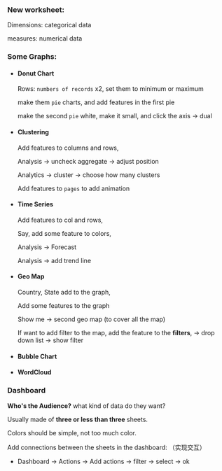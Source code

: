 ### New worksheet:

Dimensions: categorical data

measures: numerical data

### Some Graphs:

- #### Donut Chart 

  Rows: `numbers of records`  x2, set them to minimum or maximum 

  make them `pie` charts, and add  features in the first pie

  make the second `pie` white, make it small, and click the axis -> dual 

- #### Clustering

  Add features to columns and rows, 

  Analysis -> uncheck aggregate -> adjust position 

  Analytics -> cluster -> choose how many clusters 

  Add features to `pages` to add animation 

- #### Time Series

  Add features to col and rows,

  Say, add some feature to colors, 

  Analysis -> Forecast

  Analysis -> add trend line

- #### Geo Map

  Country, State add to the graph, 

  Add some features to the graph 

  Show me -> second geo map (to cover all the map)

  If want to add filter to the map, add the feature to the **filters**, -> drop down list ->  show filter 

- #### Bubble Chart

- #### WordCloud





### Dashboard

**Who's the Audience?**  what kind of data do they want? 

Usually made of **three or less than three** sheets.

Colors should be simple, not too much color.

Add connections between the sheets in the dashboard: （实现交互）

- Dashboard -> Actions -> Add actions -> filter -> select -> ok